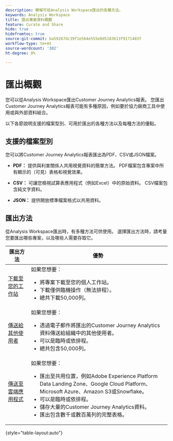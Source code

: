 ```yaml
---
description: 瞭解可從Analysis Workspace匯出的各種方法。
keywords: Analysis Workspace
title: 匯出專案資料概觀
feature: Curate and Share
hide: true
hidefromtoc: true
source-git-commit: ba59267dc39f1e564e555e0d5183613f9171403f
workflow-type: tm+mt
source-wordcount: '302'
ht-degree: 0%

---
```


# 匯出概觀

您可以從Analysis Workspace匯出Customer Journey Analytics報表。 您匯出Customer Journey Analytics報表可能有多種原因，例如要於協力廠商工具中使用或與外部資料結合。

以下各節說明支援的檔案型別、可用於匯出的各種方法以及每種方法的優點。

## 支援的檔案型別

您可以將Customer Journey Analytics報表匯出為PDF、CSV或JSON檔案。

* **PDF：** 提供與利害關係人共用視覺資料的簡單方法。 PDF檔案包含專案中所有顯示的（可見）表格和視覺效果。

* **CSV：** 可讓您檢視試算表應用程式（例如Excel）中的原始資料。 CSV檔案包含純文字資料。

* **JSON：** 提供開放標準檔案格式以共用資料。

## 匯出方法

從Analysis Workspace匯出時，有多種方法可供使用。 選擇匯出方法時，請考量您要匯出哪些專案，以及哪些人需要存取它。

| 匯出方法 | 優勢 |
|---------|----------|
| [下載至您的工作站](/help/analysis-workspace/export/download-send.md) | 如果您想要： <ul><li>將專案下載至您的個人工作站。</li><li>下載僅供臨機操作（無法排程）。</li> <li>總共下載50,000列。</li> <!--true? Are there 2 different options to download to your workstation?--> <!-- is this emailing it? --> |
| [傳送給其他使用者](/help/analysis-workspace/export/t-schedule-report.md) | 如果您想要： <ul><li>透過電子郵件將匯出的Customer Journey Analytics資料傳送給組織中的其他使用者。</li><li>可以是臨時或依排程。</li> <li>總共包含50,000列。</li> <!--true?--> |
| [傳送至雲端應用程式](/help/analysis-workspace/export/export-cloud.md) | 如果您想要： <ul><li>匯出至共用位置，例如Adobe Experience Platform Data Landing Zone、Google Cloud Platform、Microsoft Azure、Amazon S3或Snowflake。</li><li>可以是臨時或依排程。</li><li>儲存大量的Customer Journey Analytics資料。</li><li>匯出包含數千或數百萬列的完整表格。<!-- What other things? Wiki talks about things that aren't even possible in Data Warehouse. What are they? --> </li> |

{style="table-layout:auto"}


